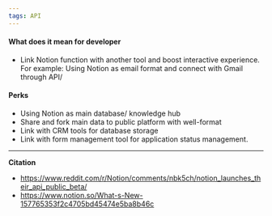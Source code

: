 ```yaml
---
tags: API
---
```


#### What does it mean for developer
- Link Notion function with another tool and boost interactive experience. For example: Using Notion as email format and connect with Gmail through API/

#### Perks
- Using Notion as main database/ knowledge hub
- Share and fork main data to public platform with well-format
- Link with CRM tools for database storage
- Link with form management tool for application status management.

---

**Citation**
- https://www.reddit.com/r/Notion/comments/nbk5ch/notion_launches_their_api_public_beta/
- https://www.notion.so/What-s-New-157765353f2c4705bd45474e5ba8b46c
